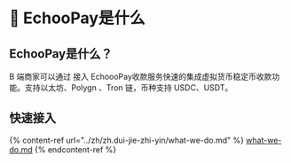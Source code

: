 # 👋 EchooPay是什么

## EchooPay是什么？

B 端商家可以通过 接入 EchoooPay收款服务快速的集成虚拟货币稳定币收款功能。支持以太坊、Polygn 、Tron 链，币种支持 USDC、USDT。

## 快速接入

{% content-ref url="../zh/zh.dui-jie-zhi-yin/what-we-do.md" %}
[what-we-do.md](../zh/zh.dui-jie-zhi-yin/what-we-do.md)
{% endcontent-ref %}

##
